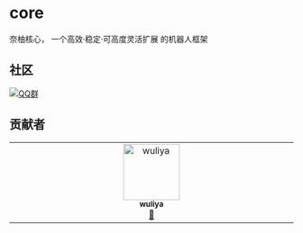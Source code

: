 # core
奈柚核心， 一个高效·稳定·可高度灵活扩展 的机器人框架

## 社区

[![QQ群](https://img.shields.io/badge/QQ群-1022851882-blue.svg)](https://qm.qq.com/q/vnVbBH7IIg)

## 贡献者

<!-- ALL-CONTRIBUTORS-LIST:START - Do not remove or modify this section -->
<!-- prettier-ignore-start -->
<!-- markdownlint-disable -->
<table>
  <tbody>
    <tr>
      <td align="center" valign="top" width="14.28%"><a href="http://wuliya.cn"><img src="https://avatars.githubusercontent.com/u/71247360?v=4?s=100" width="100px;" alt="wuliya"/><br /><sub><b>wuliya</b></sub></a><br /><a href="#design-shiwuliya" title="Design">🎨</a></td>
    </tr>
  </tbody>
</table>

<!-- markdownlint-restore -->
<!-- prettier-ignore-end -->

<!-- ALL-CONTRIBUTORS-LIST:END -->